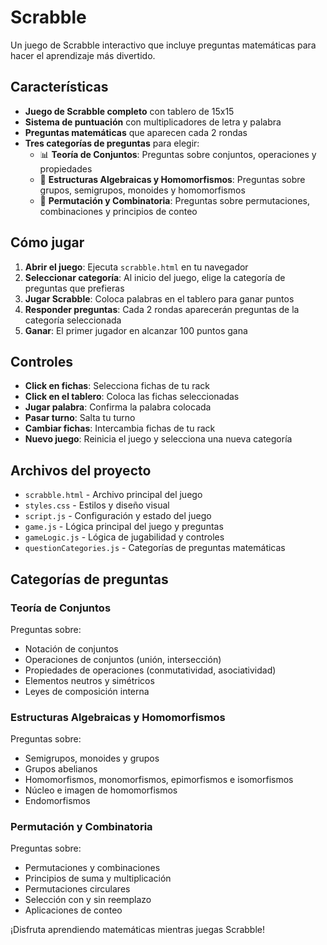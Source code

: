 # Scrabble

Un juego de Scrabble interactivo que incluye preguntas matemáticas para hacer el aprendizaje más divertido.

## Características

- **Juego de Scrabble completo** con tablero de 15x15
- **Sistema de puntuación** con multiplicadores de letra y palabra
- **Preguntas matemáticas** que aparecen cada 2 rondas
- **Tres categorías de preguntas** para elegir:
  - 📊 **Teoría de Conjuntos**: Preguntas sobre conjuntos, operaciones y propiedades
  - 🔢 **Estructuras Algebraicas y Homomorfismos**: Preguntas sobre grupos, semigrupos, monoides y homomorfismos
  - 🎲 **Permutación y Combinatoria**: Preguntas sobre permutaciones, combinaciones y principios de conteo

## Cómo jugar

1. **Abrir el juego**: Ejecuta `scrabble.html` en tu navegador
2. **Seleccionar categoría**: Al inicio del juego, elige la categoría de preguntas que prefieras
3. **Jugar Scrabble**: Coloca palabras en el tablero para ganar puntos
4. **Responder preguntas**: Cada 2 rondas aparecerán preguntas de la categoría seleccionada
5. **Ganar**: El primer jugador en alcanzar 100 puntos gana

## Controles

- **Click en fichas**: Selecciona fichas de tu rack
- **Click en el tablero**: Coloca las fichas seleccionadas
- **Jugar palabra**: Confirma la palabra colocada
- **Pasar turno**: Salta tu turno
- **Cambiar fichas**: Intercambia fichas de tu rack
- **Nuevo juego**: Reinicia el juego y selecciona una nueva categoría

## Archivos del proyecto

- `scrabble.html` - Archivo principal del juego
- `styles.css` - Estilos y diseño visual
- `script.js` - Configuración y estado del juego
- `game.js` - Lógica principal del juego y preguntas
- `gameLogic.js` - Lógica de jugabilidad y controles
- `questionCategories.js` - Categorías de preguntas matemáticas

## Categorías de preguntas

### Teoría de Conjuntos
Preguntas sobre:
- Notación de conjuntos
- Operaciones de conjuntos (unión, intersección)
- Propiedades de operaciones (conmutatividad, asociatividad)
- Elementos neutros y simétricos
- Leyes de composición interna

### Estructuras Algebraicas y Homomorfismos
Preguntas sobre:
- Semigrupos, monoides y grupos
- Grupos abelianos
- Homomorfismos, monomorfismos, epimorfismos e isomorfismos
- Núcleo e imagen de homomorfismos
- Endomorfismos

### Permutación y Combinatoria
Preguntas sobre:
- Permutaciones y combinaciones
- Principios de suma y multiplicación
- Permutaciones circulares
- Selección con y sin reemplazo
- Aplicaciones de conteo

¡Disfruta aprendiendo matemáticas mientras juegas Scrabble! 